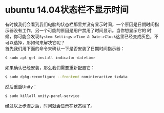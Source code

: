 # ubuntu 14.04状态栏不显示时间   

有时候我们会看到我们电脑的状态栏那里并没有显示时间，一个原因是日期时间指示器没有工作，另一个可能的原因是用户禁用了时间显示。当你想显示它的 时候，你可能会发现`System Settings->Time & Date->Clock`这里已经变成灰色，不可以选择，那如何来解决它呢？   
首先我们用下面的命令来确认一下是否安装了日期时间指示器：   
```bash
$ sudo apt-get install indicator-datetime
```
如果确认已经安装，那么我们需要重新配置它：   
```bash
$ sudo dpkg-reconfigure --frontend noninteractive tzdata
```
然后重启Unity：   
```bash
$ sudo killall unity-panel-service
```
经过以上步骤之后，时间就会显示在状态栏了。    
